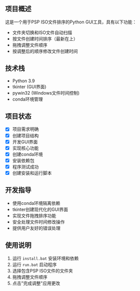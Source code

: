 <!-- PSP ISO文件排序Python GUI工具项目说明 -->

## 项目概述
这是一个用于PSP ISO文件排序的Python GUI工具，具有以下功能：
- 文件夹切换和ISO文件自动扫描
- 按文件创建时间排序（最新在上）
- 拖拽调整文件顺序
- 按调整后的顺序修改文件创建时间

## 技术栈
- Python 3.9
- tkinter (GUI界面)
- pywin32 (Windows文件时间控制)
- conda环境管理

## 项目状态
- [x] 项目需求明确
- [x] 创建项目结构
- [x] 开发GUI界面
- [x] 实现核心功能
- [x] 创建conda环境
- [x] 安装依赖包
- [x] 程序测试成功
- [x] 创建安装和运行脚本

## 开发指导
- 使用conda环境隔离依赖
- tkinter创建现代化的GUI界面
- 实现文件拖拽排序功能
- 安全处理文件时间修改操作
- 提供用户友好的错误处理

## 使用说明
1. 运行 `install.bat` 安装环境和依赖
2. 运行 `run.bat` 启动程序
3. 选择包含PSP ISO文件的文件夹
4. 拖拽调整文件顺序
5. 点击"完成调整"应用更改
